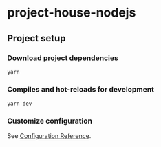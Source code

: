 # project-house-nodejs

## Project setup

### Download project dependencies

```
yarn
```

### Compiles and hot-reloads for development

```
yarn dev
```

### Customize configuration

See [Configuration Reference](https://cli.vuejs.org/config/).
